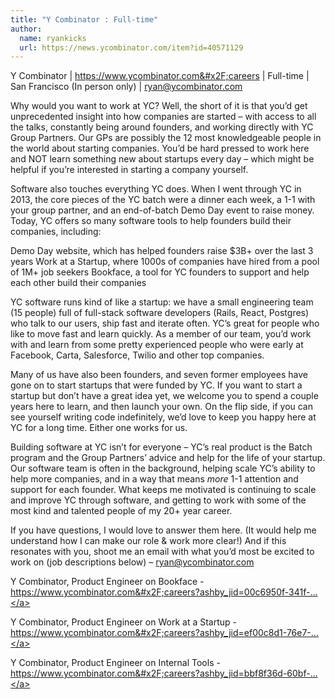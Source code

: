 ```yaml
---
title: "Y Combinator : Full-time"
author:
  name: ryankicks
  url: https://news.ycombinator.com/item?id=40571129
---
```

Y Combinator | <a href="https:&#x2F;&#x2F;www.ycombinator.com&#x2F;careers">https:&#x2F;&#x2F;www.ycombinator.com&#x2F;careers</a> | Full-time | San Francisco (In person only) | ryan@ycombinator.com

Why would you want to work at YC? Well, the short of it is that you’d get unprecedented insight into how companies are started – with access to all the talks, constantly being around founders, and working directly with YC Group Partners. Our GPs are possibly the 12 most knowledgeable people in the world about starting companies. You’d be hard pressed to work here and NOT learn something new about startups every day – which might be helpful if you’re interested in starting a company yourself.

Software also touches everything YC does. When I went through YC in 2013, the core pieces of the YC batch were a dinner each week, a 1-1 with your group partner, and an end-of-batch Demo Day event to raise money. Today, YC offers so many software tools to help founders build their companies, including:

Demo Day website, which has helped founders raise $3B+ over the last 3 years
Work at a Startup, where 1000s of companies have hired from a pool of 1M+ job seekers
Bookface, a tool for YC founders to support and help each other build their companies

YC software runs kind of like a startup: we have a small engineering team (15 people) full of full-stack software developers (Rails, React, Postgres) who talk to our users, ship fast and iterate often. YC’s great for people who like to move fast and learn quickly. As a member of our team, you’d work with and learn from some pretty experienced people who were early at Facebook, Carta, Salesforce, Twilio and other top companies.

Many of us have also been founders, and seven former employees have gone on to start startups that were funded by YC. If you want to start a startup but don’t have a great idea yet, we welcome you to spend a couple years here to learn, and then launch your own. On the flip side, if you can see yourself writing code indefinitely, we’d love to keep you happy here at YC for a long time. Either one works for us.

Building software at YC isn’t for everyone – YC’s real product is the Batch program and the Group Partners’ advice and help for the life of your startup. Our software team is often in the background, helping scale YC’s ability to help more companies, and in a way that means <i>more</i> 1-1 attention and support for each founder. What keeps me motivated is continuing to scale and improve YC through software, and getting to work with some of the most kind and talented people of my 20+ year career.

If you have questions, I would love to answer them here. (It would help me understand how I can make our role &amp; work more clear!) And if this resonates with you, shoot me an email with what you’d most be excited to work on (job descriptions below) – ryan@ycombinator.com

Y Combinator, Product Engineer on Bookface - <a href="https:&#x2F;&#x2F;www.ycombinator.com&#x2F;careers?ashby_jid=00c6950f-341f-4924-a456-ea32c9d5601d">https:&#x2F;&#x2F;www.ycombinator.com&#x2F;careers?ashby_jid=00c6950f-341f-...</a>

Y Combinator, Product Engineer on Work at a Startup - <a href="https:&#x2F;&#x2F;www.ycombinator.com&#x2F;careers?ashby_jid=ef00c8d1-76e7-4cc3-82fe-7cc3e4679652">https:&#x2F;&#x2F;www.ycombinator.com&#x2F;careers?ashby_jid=ef00c8d1-76e7-...</a>

Y Combinator, Product Engineer on Internal Tools - <a href="https:&#x2F;&#x2F;www.ycombinator.com&#x2F;careers?ashby_jid=bbf8f36d-60bf-4168-b2b8-fac91bc4534c">https:&#x2F;&#x2F;www.ycombinator.com&#x2F;careers?ashby_jid=bbf8f36d-60bf-...</a>
